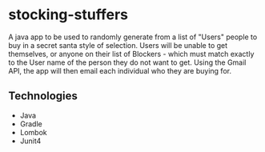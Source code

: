 # stocking-stuffers
A java app to be used to randomly generate from a list of "Users" people to buy in a secret santa style of selection. Users will be unable to get themselves, or anyone on their list of Blockers - which must match exactly to the User name of the person they do not want to get. Using the Gmail API, the app will then email each individual who they are buying for.
## Technologies
* Java
* Gradle
* Lombok
* Junit4
